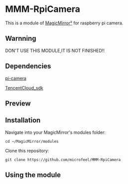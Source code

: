 # MMM-RpiCamera

This is a module of [MagicMirror²](https://github.com/MichMich/MagicMirror) for raspberry pi camera.

## Warnning

DON'T USE THIS MODULE,IT IS NOT FINISHED!!

## Dependencies

[pi-camera](https://github.com/stetsmando/pi-camera)

[TencentCloud_sdk](https://github.com/TencentCloud/tencentcloud-sdk-nodejs)

## Preview

## Installation

Navigate into your MagicMirror's modules folder:

    cd ~/MagicMirror/modules

Clone this repository:

    git clone https://github.com/microfeel/MMM-RpiCamera

## Using the module
